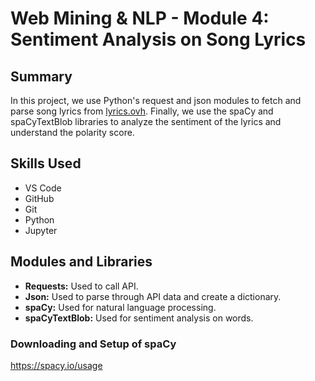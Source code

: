 # Web Mining & NLP - Module 4: Sentiment Analysis on Song Lyrics

## Summary
In this project, we use Python's request and json modules to fetch and parse song lyrics from [lyrics.ovh](https://lyricsovh.docs.apiary.io/#).
Finally, we use the spaCy and spaCyTextBlob libraries to analyze the sentiment of the lyrics and understand the polarity score.

## Skills Used
- VS Code
- GitHub
- Git
- Python
- Jupyter

## Modules and Libraries
- __Requests:__ Used to call API.
- __Json:__ Used to parse through API data and create a dictionary.
- __spaCy:__ Used for natural language processing.
- __spaCyTextBlob:__ Used for sentiment analysis on words.

### Downloading and Setup of spaCy
https://spacy.io/usage
